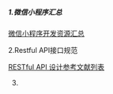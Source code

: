##### 1.微信小程序汇总

[微信小程序开发资源汇总](https://github.com/justjavac/awesome-wechat-weapp)

2.Restful API接口规范

[RESTful API 设计参考文献列表](https://github.com/aisuhua/restful-api-design-references)

3.